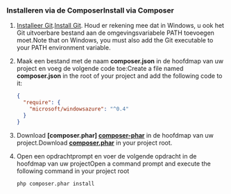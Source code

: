### <a name="install-via-composer"></a><span data-ttu-id="500ec-101">Installeren via de Composer</span><span class="sxs-lookup"><span data-stu-id="500ec-101">Install via Composer</span></span>
1. <span data-ttu-id="500ec-102">[Installeer Git][install-git].</span><span class="sxs-lookup"><span data-stu-id="500ec-102">[Install Git][install-git].</span></span> <span data-ttu-id="500ec-103">Houd er rekening mee dat in Windows, u ook het Git uitvoerbare bestand aan de omgevingsvariabele PATH toevoegen moet.</span><span class="sxs-lookup"><span data-stu-id="500ec-103">Note that on Windows, you must also add the Git executable to your PATH environment variable.</span></span> 
2. <span data-ttu-id="500ec-104">Maak een bestand met de naam **composer.json** in de hoofdmap van uw project en voeg de volgende code toe:</span><span class="sxs-lookup"><span data-stu-id="500ec-104">Create a file named **composer.json** in the root of your project and add the following code to it:</span></span>
   
    ```json
    {
      "require": {
        "microsoft/windowsazure": "^0.4"
      }
    }
    ```
3. <span data-ttu-id="500ec-105">Download  **[composer.phar] [ composer-phar]**  in de hoofdmap van uw project.</span><span class="sxs-lookup"><span data-stu-id="500ec-105">Download **[composer.phar][composer-phar]** in your project root.</span></span>
4. <span data-ttu-id="500ec-106">Open een opdrachtprompt en voer de volgende opdracht in de hoofdmap van uw project</span><span class="sxs-lookup"><span data-stu-id="500ec-106">Open a command prompt and execute the following command in your project root</span></span>
   
    ```
    php composer.phar install
    ```

[php-sdk-github]: http://go.microsoft.com/fwlink/?LinkId=252719
[install-git]: http://git-scm.com/book/en/Getting-Started-Installing-Git
[download-SDK-PHP]: ../articles/php-download-sdk.md
[composer-phar]: http://getcomposer.org/composer.phar
